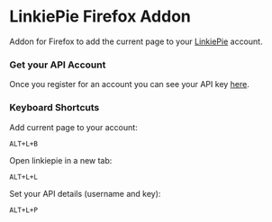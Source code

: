 # LinkiePie Firefox Addon
Addon for Firefox to add the current page to your [LinkiePie](https://linkiepie.com) account.

### Get your API Account
Once you register for an account you can see your API key [here](https://linkiepie.com/settings/).


### Keyboard Shortcuts
Add current page to your account:
```
ALT+L+B
```
Open linkiepie in a new tab:
```
ALT+L+L
```
Set your API details (username and key):
```
ALT+L+P
```